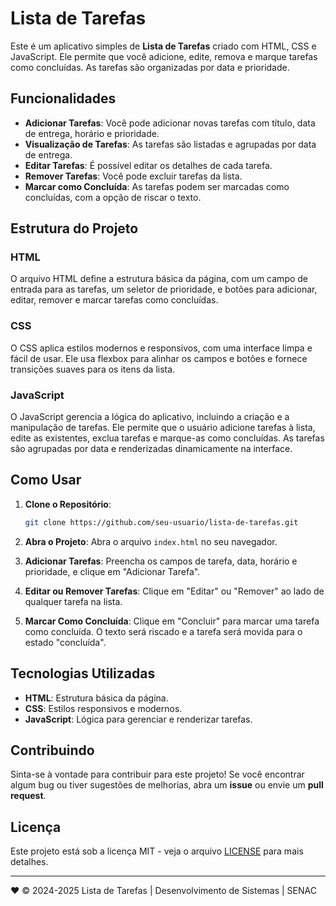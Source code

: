 
# Lista de Tarefas

Este é um aplicativo simples de **Lista de Tarefas** criado com HTML, CSS e JavaScript. Ele permite que você adicione, edite, remova e marque tarefas como concluídas. As tarefas são organizadas por data e prioridade.

## Funcionalidades

- **Adicionar Tarefas**: Você pode adicionar novas tarefas com título, data de entrega, horário e prioridade.
- **Visualização de Tarefas**: As tarefas são listadas e agrupadas por data de entrega.
- **Editar Tarefas**: É possível editar os detalhes de cada tarefa.
- **Remover Tarefas**: Você pode excluir tarefas da lista.
- **Marcar como Concluída**: As tarefas podem ser marcadas como concluídas, com a opção de riscar o texto.

## Estrutura do Projeto

### HTML
O arquivo HTML define a estrutura básica da página, com um campo de entrada para as tarefas, um seletor de prioridade, e botões para adicionar, editar, remover e marcar tarefas como concluídas.

### CSS
O CSS aplica estilos modernos e responsivos, com uma interface limpa e fácil de usar. Ele usa flexbox para alinhar os campos e botões e fornece transições suaves para os itens da lista.

### JavaScript
O JavaScript gerencia a lógica do aplicativo, incluindo a criação e a manipulação de tarefas. Ele permite que o usuário adicione tarefas à lista, edite as existentes, exclua tarefas e marque-as como concluídas. As tarefas são agrupadas por data e renderizadas dinamicamente na interface.

## Como Usar

1. **Clone o Repositório**:
    ```bash
    git clone https://github.com/seu-usuario/lista-de-tarefas.git
    ```

2. **Abra o Projeto**:
   Abra o arquivo `index.html` no seu navegador.

3. **Adicionar Tarefas**:
   Preencha os campos de tarefa, data, horário e prioridade, e clique em "Adicionar Tarefa".

4. **Editar ou Remover Tarefas**:
   Clique em "Editar" ou "Remover" ao lado de qualquer tarefa na lista.

5. **Marcar Como Concluída**:
   Clique em "Concluir" para marcar uma tarefa como concluída. O texto será riscado e a tarefa será movida para o estado "concluída".

## Tecnologias Utilizadas

- **HTML**: Estrutura básica da página.
- **CSS**: Estilos responsivos e modernos.
- **JavaScript**: Lógica para gerenciar e renderizar tarefas.

## Contribuindo

Sinta-se à vontade para contribuir para este projeto! Se você encontrar algum bug ou tiver sugestões de melhorias, abra um **issue** ou envie um **pull request**.

## Licença

Este projeto está sob a licença MIT - veja o arquivo [LICENSE](LICENSE) para mais detalhes.

---

❤️ © 2024-2025 Lista de Tarefas | Desenvolvimento de Sistemas | SENAC
